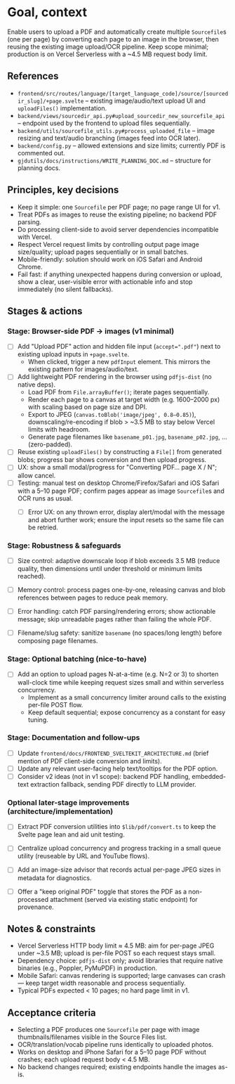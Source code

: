 # Goal, context

Enable users to upload a PDF and automatically create multiple `Sourcefile`s (one per page) by converting each page to an image in the browser, then reusing the existing image upload/OCR pipeline. Keep scope minimal; production is on Vercel Serverless with a ~4.5 MB request body limit.


## References

- `frontend/src/routes/language/[target_language_code]/source/[sourcedir_slug]/+page.svelte` – existing image/audio/text upload UI and `uploadFiles()` implementation.
- `backend/views/sourcedir_api.py#upload_sourcedir_new_sourcefile_api` – endpoint used by the frontend to upload files sequentially.
- `backend/utils/sourcefile_utils.py#process_uploaded_file` – image resizing and text/audio branching (images feed into OCR later).
- `backend/config.py` – allowed extensions and size limits; currently PDF is commented out.
- `gjdutils/docs/instructions/WRITE_PLANNING_DOC.md` – structure for planning docs.


## Principles, key decisions

- Keep it simple: one `Sourcefile` per PDF page; no page range UI for v1.
- Treat PDFs as images to reuse the existing pipeline; no backend PDF parsing.
- Do processing client-side to avoid server dependencies incompatible with Vercel.
- Respect Vercel request limits by controlling output page image size/quality; upload pages sequentially or in small batches.
- Mobile-friendly: solution should work on iOS Safari and Android Chrome.
- Fail fast: if anything unexpected happens during conversion or upload, show a clear, user-visible error with actionable info and stop immediately (no silent fallbacks).


## Stages & actions

### Stage: Browser-side PDF → images (v1 minimal)
- [ ] Add "Upload PDF" action and hidden file input (`accept=".pdf"`) next to existing upload inputs in `+page.svelte`.
  - When clicked, trigger a new `pdfInput` element. This mirrors the existing pattern for images/audio/text.
- [ ] Add lightweight PDF rendering in the browser using `pdfjs-dist` (no native deps).
  - Load PDF from `File.arrayBuffer()`; iterate pages sequentially.
  - Render each page to a canvas at target width (e.g. 1600–2000 px) with scaling based on page size and DPI.
  - Export to JPEG (`canvas.toBlob('image/jpeg', 0.8–0.85)`), downscaling/re-encoding if blob > ~3.5 MB to stay below Vercel limits with headroom.
  - Generate page filenames like `basename_p01.jpg`, `basename_p02.jpg`, … (zero-padded).
- [ ] Reuse existing `uploadFiles()` by constructing a `File[]` from generated blobs; progress bar shows conversion and then upload progress.
- [ ] UX: show a small modal/progress for "Converting PDF… page X / N"; allow cancel.
- [ ] Testing: manual test on desktop Chrome/Firefox/Safari and iOS Safari with a 5–10 page PDF; confirm pages appear as image `Sourcefile`s and OCR runs as usual.
  - [ ] Error UX: on any thrown error, display alert/modal with the message and abort further work; ensure the input resets so the same file can be retried.


### Stage: Robustness & safeguards
- [ ] Size control: adaptive downscale loop if blob exceeds 3.5 MB (reduce quality, then dimensions until under threshold or minimum limits reached).
- [ ] Memory control: process pages one-by-one, releasing canvas and blob references between pages to reduce peak memory.
- [ ] Error handling: catch PDF parsing/rendering errors; show actionable message; skip unreadable pages rather than failing the whole PDF.
- [ ] Filename/slug safety: sanitize `basename` (no spaces/long length) before composing page filenames.


### Stage: Optional batching (nice-to-have)
- [ ] Add an option to upload pages N-at-a-time (e.g. N=2 or 3) to shorten wall-clock time while keeping request sizes small and within serverless concurrency.
  - Implement as a small concurrency limiter around calls to the existing per-file POST flow.
  - Keep default sequential; expose concurrency as a constant for easy tuning.


### Stage: Documentation and follow-ups
- [ ] Update `frontend/docs/FRONTEND_SVELTEKIT_ARCHITECTURE.md` (brief mention of PDF client-side conversion and limits).
- [ ] Update any relevant user-facing help text/tooltips for the PDF option.
- [ ] Consider v2 ideas (not in v1 scope): backend PDF handling, embedded-text extraction fallback, sending PDF directly to LLM provider.

### Optional later-stage improvements (architecture/implementation)
- [ ] Extract PDF conversion utilities into `$lib/pdf/convert.ts` to keep the Svelte page lean and aid unit testing.
- [ ] Centralize upload concurrency and progress tracking in a small queue utility (reuseable by URL and YouTube flows).
- [ ] Add an image-size advisor that records actual per-page JPEG sizes in metadata for diagnostics.
- [ ] Offer a "keep original PDF" toggle that stores the PDF as a non-processed attachment (served via existing static endpoint) for provenance.


## Notes & constraints

- Vercel Serverless HTTP body limit ≈ 4.5 MB: aim for per-page JPEG under ~3.5 MB; upload is per-file POST so each request stays small.
- Dependency choice: `pdfjs-dist` only; avoid libraries that require native binaries (e.g., Poppler, PyMuPDF) in production.
- Mobile Safari: canvas rendering is supported; large canvases can crash — keep target width reasonable and process sequentially.
- Typical PDFs expected < 10 pages; no hard page limit in v1.


## Acceptance criteria

- Selecting a PDF produces one `Sourcefile` per page with image thumbnails/filenames visible in the Source Files list.
- OCR/translation/vocab pipeline runs identically to uploaded photos.
- Works on desktop and iPhone Safari for a 5–10 page PDF without crashes; each upload request body < 4.5 MB.
- No backend changes required; existing endpoints handle the images as-is.


